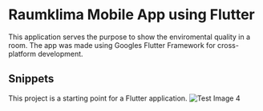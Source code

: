 # Raumklima Mobile App using Flutter

This application serves the purpose to show the enviromental quality in a room.
The app was made using Googles Flutter Framework for cross-platform development.

## Snippets

This project is a starting point for a Flutter application.
![Test Image 4](https://imgaz2.staticbg.com/thumb/large/oaupload/banggood/images/C8/31/c5a4ec89-d064-4ed9-90bc-5f5fa804050a.jpg)
